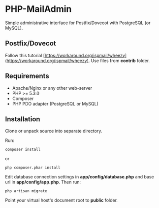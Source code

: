 PHP-MailAdmin
=============

Simple administrative interface for Postfix/Dovecot with PostgreSQL (or MySQL).

Postfix/Dovecot
---------------

Follow this tutorial [https://workaround.org/ispmail/wheezy](https://workaround.org/ispmail/wheezy).
Use files from **contrib** folder.

Requirements
------------
  + Apache/Nginx or any other web-server
  + PHP >= 5.3.0
  + Composer
  + PHP PDO adapter (PostgreSQL or MySQL)


Installation
------------
Clone or unpack source into separate directory.

Run:

    composer install

or

    php composer.phar install

Edit database connection settings in **app/config/database.php** and base url in **app/config/app.php**.
Then run:

    php artisan migrate

Point your virtual host's document root to **public** folder.
